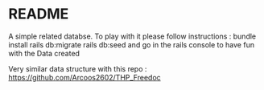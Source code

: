 # README

A simple related databse. To play with it please follow instructions :
bundle install
rails db:migrate
rails db:seed
and go in the rails console to have fun with the Data created

Very similar data structure with this repo : https://github.com/Arcoos2602/THP_Freedoc
